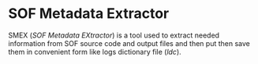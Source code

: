 # SOF Metadata Extractor

SMEX (*SOF Metadata EXtractor*) is a tool used to extract needed
information from SOF source code and output files and then put then save
them in convenient form like logs dictionary file (*ldc*).
